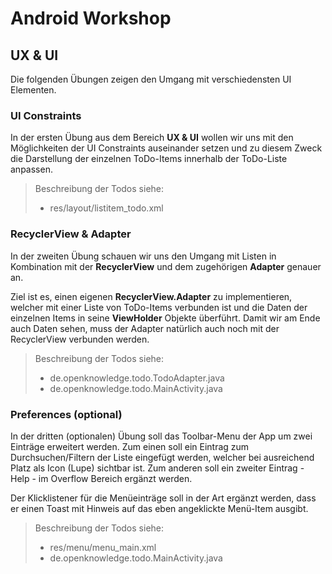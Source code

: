 # Android Workshop 

## UX & UI

Die folgenden Übungen zeigen den Umgang mit verschiedensten UI Elementen. 

### UI Constraints 

In der ersten Übung aus dem Bereich **UX & UI** wollen wir uns mit den Möglichkeiten der UI Constraints auseinander setzen und zu diesem Zweck die Darstellung der einzelnen ToDo-Items innerhalb der ToDo-Liste anpassen. 

> Beschreibung der Todos siehe: 
> 
> * res/layout/listitem_todo.xml 

### RecyclerView & Adapter 

In der zweiten Übung schauen wir uns den Umgang mit Listen in Kombination mit der **RecyclerView** und dem zugehörigen **Adapter** genauer an. 

Ziel ist es, einen eigenen **RecyclerView.Adapter** zu implementieren, welcher mit einer Liste von ToDo-Items verbunden ist und die Daten der einzelnen Items in seine **ViewHolder** Objekte überführt. Damit wir am Ende auch Daten sehen, muss der Adapter natürlich auch noch mit der RecyclerView verbunden werden. 

> Beschreibung der Todos siehe: 
> 
> * de.openknowledge.todo.TodoAdapter.java 
> * de.openknowledge.todo.MainActivity.java 


### Preferences (optional)

In der dritten (optionalen) Übung soll das Toolbar-Menu der App um zwei Einträge erweitert werden. Zum einen soll ein Eintrag zum Durchsuchen/Filtern der Liste eingefügt werden, welcher bei ausreichend Platz als Icon (Lupe) sichtbar ist. Zum anderen soll ein zweiter Eintrag - Help - im Overflow Bereich ergänzt werden. 

Der Klicklistener für die Menüeinträge soll in der Art ergänzt werden, dass er einen Toast mit Hinweis auf das eben angeklickte Menü-Item ausgibt. 

> Beschreibung der Todos siehe: 
> 
> * res/menu/menu_main.xml  
> * de.openknowledge.todo.MainActivity.java 

